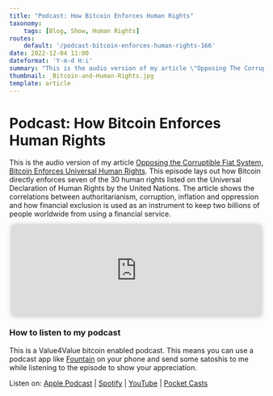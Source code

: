 ```yaml
---
title: "Podcast: How Bitcoin Enforces Human Rights"
taxonomy:
    tags: [Blog, Show, Human Rights]
routes:
    default: '/podcast-bitcoin-enforces-human-rights-166'
date: 2022-12-04 11:00
dateformat: 'Y-m-d H:i'
summary: "This is the audio version of my article \"Opposing The Corruptible Fiat System, Bitcoin Enforces Universal Human Rights\". It's also the first episode on a new podcasting platform which allows me to add images and links to the episode, which you can see in your podcast player."
thumbnail: _Bitcoin-and-Human-Rights.jpg
template: article
---
```


# Podcast: How Bitcoin Enforces Human Rights

This is the audio version of my article [Opposing the Corruptible Fiat System, Bitcoin Enforces Universal Human Rights](/bitcoin-enforces-human-rights). This episode lays out how Bitcoin directly enforces seven of the 30 human rights listed on the Universal Declaration of Human Rights by the United Nations. The article shows the correlations between authoritarianism, corruption, inflation and oppression and how financial exclusion is used as an instrument to keep two billions of people worldwide from using a financial service.

<iframe src="https://www.vodio.fr/frameplay.php?idref=25735&urlref=1" style="border: 0px none; box-shadow: rgba(0, 0, 0, 0.28) 0px 0px 10px; width: calc(100% - 10px); height: 180px; margin-left: 5px; padding: 0;" scrolling="no"></iframe>

### How to listen to my podcast

This is a Value4Value bitcoin enabled podcast. This means you can use a podcast app like [Fountain](https://fountain.fm) on your phone and send some satoshis to me while listening to the episode to show your appreciation. 

Listen on: [Apple Podcast](https://podcasts.apple.com/at/podcast/bitcoin-co/id1432576313) | [Spotify](https://open.spotify.com/show/0EJu3cMWF0AMxeO8NMH71z) | [YouTube](https://www.youtube.com/playlist?list=PL2zepPkogWotoUrb4T2XjLHa3SGHT5IX-) | [Pocket Casts](https://pca.st/YYPf) 